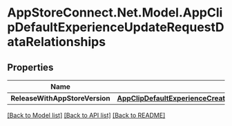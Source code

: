 # AppStoreConnect.Net.Model.AppClipDefaultExperienceUpdateRequestDataRelationships

## Properties

Name | Type | Description | Notes
------------ | ------------- | ------------- | -------------
**ReleaseWithAppStoreVersion** | [**AppClipDefaultExperienceCreateRequestDataRelationshipsReleaseWithAppStoreVersion**](AppClipDefaultExperienceCreateRequestDataRelationshipsReleaseWithAppStoreVersion.md) |  | [optional] 

[[Back to Model list]](../README.md#documentation-for-models) [[Back to API list]](../README.md#documentation-for-api-endpoints) [[Back to README]](../README.md)

